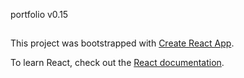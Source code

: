 portfolio v0.15

##
This project was bootstrapped with [Create React App](https://github.com/facebook/create-react-app).

To learn React, check out the [React documentation](https://reactjs.org/).

